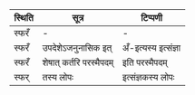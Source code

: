 | स्थिति | सूत्र | टिप्पणी |
| ----- | ------- | ------ |
| स्फरँ | - | - |
| स्फरँ | उपदेशेऽजनुनासिक इत् | अँ-इत्यस्य इत्संज्ञा |
| स्फरँ | शेषात् कर्तरि परस्मैपदम् | इति परस्मैपदम् |
| स्फर् | तस्य लोपः | इत्संज्ञकस्य लोपः |

